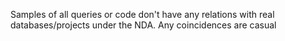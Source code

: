 Samples of all queries or code don't have any relations with real databases/projects under the NDA. Any coincidences are casual
